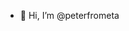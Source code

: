 - 👋 Hi, I’m @peterfrometa

<!---
peterfrometa/peterfrometa is a ✨ special ✨ repository because its `README.md` (this file) appears on your GitHub profile.
You can click the Preview link to take a look at your changes.
--->
